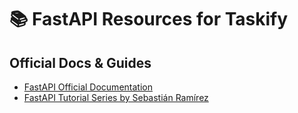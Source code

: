 # 📚 FastAPI Resources for Taskify

##  Official Docs & Guides
- [FastAPI Official Documentation](https://fastapi.tiangolo.com/)
- [FastAPI Tutorial Series by Sebastián Ramírez](https://fastapi.tiangolo.com/tutorial/)
